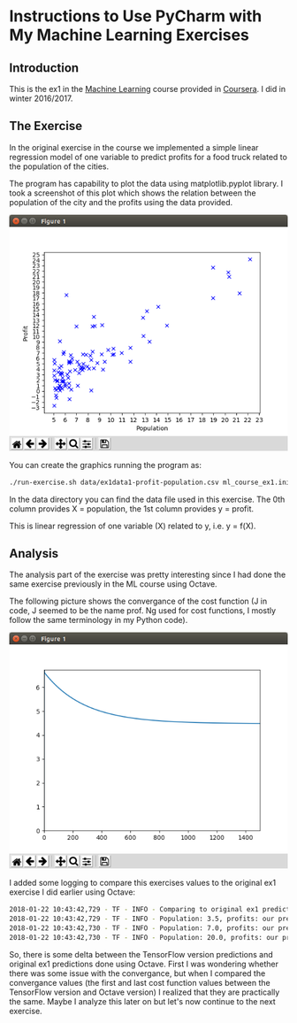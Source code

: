 # Instructions to Use PyCharm with My Machine Learning Exercises

## Introduction

This is the ex1 in the [Machine Learning](https://www.coursera.org/learn/machine-learning) course provided in [Coursera](https://www.coursera.org). I did in winter 2016/2017. 


## The Exercise

In the original exercise in the course we implemented a simple linear regression model of one variable to predict profits for a food truck related to the population of the cities. 

The program has capability to plot the data using matplotlib.pyplot library. I took a screenshot of this plot which shows the relation between the population of the city and the profits using the data provided.

![Octave plot of ex1](images/population-profit-plot-python.png "Octave plot of ex1")

You can create the graphics running the program as:

```bash
./run-exercise.sh data/ex1data1-profit-population.csv ml_course_ex1.ini true
```

In the data directory you can find the data file used in this exercise. The 0th column provides X = population, the 1st column provides y = profit.

This is linear regression of one variable (X) related to y, i.e. y = f(X). 


## Analysis

The analysis part of the exercise was pretty interesting since I had done the same exercise previously in the ML course using Octave. 

The following picture shows the convergance of the cost function (J in code, J seemed to be the name prof. Ng used for cost functions, I mostly follow the same terminology in my Python code).

![Convergance of Python exercise](images/convergance-python.png "Convergance of Python exercise")

I added some logging to compare this exercises values to the original ex1 exercise I did earlier using Octave:

```bash
2018-01-22 10:43:42,729 - TF - INFO - Comparing to original ex1 predictions using populations 3.5 and 7.0
2018-01-22 10:43:42,729 - TF - INFO - Population: 3.5, profits: our predicion: 0.490537 (original: 0.451977), delta: 0.04 (8.53%)
2018-01-22 10:43:42,730 - TF - INFO - Population: 7.0, profits: our predicion: 4.551895 (original: 4.534245), delta: 0.02 (0.39%)
2018-01-22 10:43:42,730 - TF - INFO - Population: 20.0, profits: our predicion: 19.636938 (original: 19.696956), delta: -0.06 (-0.30%)
```

So, there is some delta between the TensorFlow version predictions and original ex1 predictions done using Octave. First I was wondering whether there was some issue with the convergance, but when I compared the convergance values (the first and last cost function values between the TensorFlow version and Octave version) I realized that they are practically the same. Maybe I analyze this later on but let's now continue to the next exercise.

